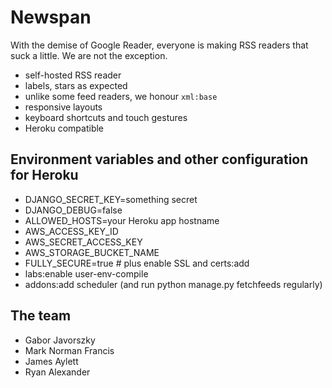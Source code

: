 # Newspan

With the demise of Google Reader, everyone is making RSS readers that suck a little. We are not the exception.

 * self-hosted RSS reader
 * labels, stars as expected
 * unlike some feed readers, we honour `xml:base`
 * responsive layouts
 * keyboard shortcuts and touch gestures
 * Heroku compatible

## Environment variables and other configuration for Heroku

 * DJANGO_SECRET_KEY=something secret
 * DJANGO_DEBUG=false
 * ALLOWED_HOSTS=your Heroku app hostname
 * AWS_ACCESS_KEY_ID
 * AWS_SECRET_ACCESS_KEY
 * AWS_STORAGE_BUCKET_NAME
 * FULLY_SECURE=true # plus enable SSL and certs:add
 * labs:enable user-env-compile
 * addons:add scheduler (and run python manage.py fetchfeeds regularly)

## The team

 * Gabor Javorszky
 * Mark Norman Francis
 * James Aylett
 * Ryan Alexander
